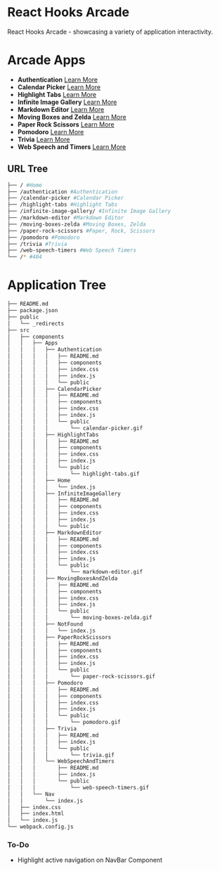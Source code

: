 # React Hooks Arcade

React Hooks Arcade - showcasing a variety of application interactivity.

# Arcade Apps

- **Authentication** [Learn More](https://github.com/moisestech/react-hooks-arcade/tree/master/src/components/Apps/Authentication)
- **Calendar Picker** [Learn More](https://github.com/moisestech/react-hooks-arcade/tree/master/src/components/Apps/CalendarPicker)
- **Highlight Tabs** [Learn More](https://github.com/moisestech/react-hooks-arcade/tree/master/src/components/Apps/HighlightTabs)
- **Infinite Image Gallery** [Learn More](https://github.com/moisestech/react-hooks-arcade/tree/master/Infinite%20Image%20Gallery)
- **Markdown Editor** [Learn More](https://github.com/moisestech/react-hooks-arcade/tree/master/Markdown%20Editor)
- **Moving Boxes and Zelda** [Learn More](https://github.com/moisestech/react-hooks-arcade/tree/master/Moving%20Boxes%20and%20Zelda)
- **Paper Rock Scissors** [Learn More](https://github.com/moisestech/react-hooks-arcade/tree/master/Paper%20Rock%20Scissors)
- **Pomodoro** [Learn More](https://github.com/moisestech/react-hooks-arcade/tree/master/Pomodoro)
- **Trivia** [Learn More](https://github.com/moisestech/react-hooks-arcade/tree/master/Trivia)
- **Web Speech and Timers** [Learn More](https://github.com/moisestech/react-hooks-arcade/tree/master/Web%20Speech%20and%20Timers)

## URL Tree

```bash
├── / #Home
├── /authentication #Authentication
├── /calendar-picker #Calendar Picker
├── /highlight-tabs #Highlight Tabs
├── /infinite-image-gallery/ #Infinite Image Gallery
├── /markdown-editor #Markdown Editor
├── /moving-boxes-zelda #Moving Boxes, Zelda
├── /paper-rock-scissors #Paper, Rock, Scissors
├── /pomodoro #Pomodoro
├── /trivia #Trivia
├── /web-speech-timers #Web Speech Timers
└── /* #404
```

# Application Tree

```bash
├── README.md
├── package.json
├── public
│   └── _redirects
├── src
│   ├── components
│   │   ├── Apps
│   │   │   ├── Authentication
│   │   │   │   ├── README.md
│   │   │   │   ├── components
│   │   │   │   ├── index.css
│   │   │   │   ├── index.js
│   │   │   │   └── public
│   │   │   ├── CalendarPicker
│   │   │   │   ├── README.md
│   │   │   │   ├── components
│   │   │   │   ├── index.css
│   │   │   │   ├── index.js
│   │   │   │   └── public
│   │   │   │       └── calendar-picker.gif
│   │   │   ├── HighlightTabs
│   │   │   │   ├── README.md
│   │   │   │   ├── components
│   │   │   │   ├── index.css
│   │   │   │   ├── index.js
│   │   │   │   └── public
│   │   │   │       └── highlight-tabs.gif
│   │   │   ├── Home
│   │   │   │   └── index.js
│   │   │   ├── InfiniteImageGallery
│   │   │   │   ├── README.md
│   │   │   │   ├── components
│   │   │   │   ├── index.css
│   │   │   │   ├── index.js
│   │   │   │   └── public
│   │   │   ├── MarkdownEditor
│   │   │   │   ├── README.md
│   │   │   │   ├── components
│   │   │   │   ├── index.css
│   │   │   │   ├── index.js
│   │   │   │   └── public
│   │   │   │       └── markdown-editor.gif
│   │   │   ├── MovingBoxesAndZelda
│   │   │   │   ├── README.md
│   │   │   │   ├── components
│   │   │   │   ├── index.css
│   │   │   │   ├── index.js
│   │   │   │   └── public
│   │   │   │       └── moving-boxes-zelda.gif
│   │   │   ├── NotFound
│   │   │   │   └── index.js
│   │   │   ├── PaperRockScissors
│   │   │   │   ├── README.md
│   │   │   │   ├── components
│   │   │   │   ├── index.css
│   │   │   │   ├── index.js
│   │   │   │   └── public
│   │   │   │       └── paper-rock-scissors.gif
│   │   │   ├── Pomodoro
│   │   │   │   ├── README.md
│   │   │   │   ├── components
│   │   │   │   ├── index.css
│   │   │   │   ├── index.js
│   │   │   │   └── public
│   │   │   │       └── pomodoro.gif
│   │   │   ├── Trivia
│   │   │   │   ├── README.md
│   │   │   │   ├── index.js
│   │   │   │   └── public
│   │   │   │       └── trivia.gif
│   │   │   └── WebSpeechAndTimers
│   │   │       ├── README.md
│   │   │       ├── index.js
│   │   │       └── public
│   │   │           └── web-speech-timers.gif
│   │   └── Nav
│   │       └── index.js
│   ├── index.css
│   ├── index.html
│   └── index.js
└── webpack.config.js
```

### To-Do

- Highlight active navigation on NavBar Component

